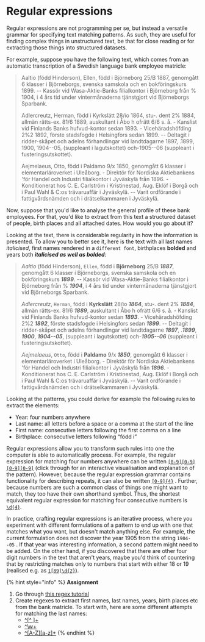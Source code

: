 # Regular expressions

Regular expressions are not programming per se, but instead a versatile grammar for specifying text matching patterns. As such, they are useful for finding complex things in unstructured text, be that for close reading or for extracting those things into structured datasets.

For example, suppose you have the following text, which comes from an automatic transcription of a Swedish language bank employee matricle:

> Aaltio \(född Hinderson\), Ellen, född i Björneborg 25/B 1887, genomgått 6 klasser i Björneborgs, svenska samskola och en bokföringskurs 1899. -- Kassör vid Wasa-Aktie-Banks filialkontor i Björneborg från % 1904, i 4 års tid under vintermånaderna tjänstgjort vid Björneborgs Sparbank. 
>
> Adlercreutz, Herman, född i Kyrkslätt 28/io 1864, stu-. dent 2% 1884, allmän rätts-ex. 81/6 1889, auskultant i Åbo h ofrätt 6/6 s. å. - Kanslist vid Finlands Banks hufvud-kontor sedan 1893. - Vicehäradshöfding 2%2 1892, förste stadsfogde i Helsingfors sedan 1899. -- Deltagit i ridder-skåpet och adelns förhandlingar vid landtdagarne 1897, .1899, 1900, 1904--05, \(suppleant i lagutskottet\) och-1905--06 \(suppleant i fusteringsutskottet\). 
>
> Aejmelaeus, Otto, född i Paldamo 9/x 1850, genomgått 6 klasser i elementarläroverket i Uleåborg. - Direktör för Nordiska Aktiebankens 'för Handel och Industri filialkontor i Jyväskylä från 1896. - Konditionerat hos C. E. Carlström i Kristinestad, Aug. Eklöf i Borgå och i Paul Wahl & C:os trävaruaffär i Jyväskylä. -- Varit ordförande i fattigvårdsnämden och i drätselkammaren i Jyväskylä.

Now, suppose that you'd like to analyse the general profile of these bank employees. For that, you'd like to extract from this text a structured dataset of people, birth places and all attached dates. How would you go about it? 

Looking at the text, there is considerable regularity in how the information is presented. To allow you to better see it, here is the text with all last names _italicised_, first names rendered in a `different font`, birthplaces **bolded** and years both _**italicised as well as bolded**_:

> _Aaltio_ \(född Hinderson\), `Ellen`, född i **Björneborg** 25/B _**1887**_, genomgått 6 klasser i Björneborgs, svenska samskola och en bokföringskurs _**1899**_. -- Kassör vid Wasa-Aktie-Banks filialkontor i Björneborg från % _**1904**_, i 4 års tid under vintermånaderna tjänstgjort vid Björneborgs Sparbank. 
>
> _Adlercreutz_, `Herman`, född i **Kyrkslätt** 28/io _**1864**_, stu-. dent 2% _**1884**_, allmän rätts-ex. 81/6 _**1889**_, auskultant i Åbo h ofrätt 6/6 s. å. - Kanslist vid Finlands Banks hufvud-kontor sedan _**1893**_. - Vicehäradshöfding 2%2 _**1892**_, förste stadsfogde i Helsingfors sedan _**1899**_. -- Deltagit i ridder-skåpet och adelns förhandlingar vid landtdagarne _**1897**_, ._**1899**_, _**1900**_, _**1904--05**_, \(suppleant i lagutskottet\) och-_**1905--06**_ \(suppleant i fusteringsutskottet\). 
>
> _Aejmelaeus_, `Otto`, född i **Paldamo** 9/x _**1850**_, genomgått 6 klasser i elementarläroverket i Uleåborg. - Direktör för Nordiska Aktiebankens 'för Handel och Industri filialkontor i Jyväskylä från _**1896**_. - Konditionerat hos C. E. Carlström i Kristinestad, Aug. Eklöf i Borgå och i Paul Wahl & C:os trävaruaffär i Jyväskylä. -- Varit ordförande i fattigvårdsnämden och i drätselkammaren i Jyväskylä.

Looking at the patterns, you could derive for example the following rules to extract the elements:

* Year: four numbers anywhere 
* Last name: all letters before a space or a comma at the start of the line 
* First name: consecutive letters following the first comma on a line 
* Birthplace: consecutive letters following “född i”

Regular expressions allow you to transform such rules into one the computer is able to automatically process. For example, the regular expression for matching four numbers anywhere can be written [`[0-9][0-9][0-9][0-9]`](https://regex101.com/r/6439eo/1) \(click through for an interactive visualisation and explanation of the pattern\). However, because the regular expression grammar contains functionality for describing repeats, it can also be written [`[0-9]{4}`](https://regex101.com/r/jZD95S/2) . Further, because numbers are such a common class of things one might want to match, they too have their own shorthand symbol. Thus, the shortest equivalent regular expression for matching four consecutive numbers is [`\d{4}`](https://regex101.com/r/vCvTXk/1).

In practice, crafting regular expressions is an iterative process, where you experiment with different formulations of a pattern to end up with one that matches what you want, but doesn't match anything else. For example, the current formulation does not discover the year 1905 from the string `1904--05` . If that year was interesting information, a second pattern might need to be added. On the other hand, if you discovered that there are other four digit numbers in the text that aren't years, maybe you'd think of countering that by restricting matches only to numbers that start with either 18 or 19 \(realised e.g. as [`1[89]\d{2}`](https://regex101.com/r/wZXHTW/1)\).

{% hint style="info" %}
**Assignment**

1. Go through [this regex tutorial](https://regexone.com/)
2. Create regexes to extract first names, last names, years, birth places etc from the bank matricle. To start with, here are some different attempts for matching the last names:
   * [^\[^ \]+](https://regex101.com/r/LHc1xP/1)
   * [^\w+](https://regex101.com/r/wwKHlt/1)
   * [^\[A-Z\]\[a-z\]+](https://regex101.com/r/EMKcIE/1)
{% endhint %}




